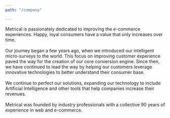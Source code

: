 ```yaml
---
path: "/company"

---
```



Metrical is passionately dedicated to improving the e-commerce experiences. Happy, loyal consumers have a value that only increases over time.</br></br> Our journey began a few years ago, when we introduced our intelligent micro-surveys to the world. This focus on improving customer experience paved the way for the creation of our core conversion engine. Since then, we have continued to lead the way by helping our customers leverage innovative technologies to better understand their consumer base.</br></br> We continue to perfect our solutions, expanding our technology to include Artificial Intelligence and other tools that help companies increase their revenues.<br></br> Metrical was founded by industry professionals with a collective 90 years of experience in web and e-commerce.
